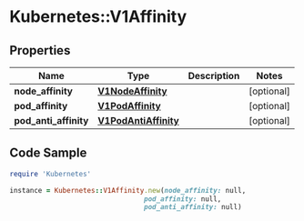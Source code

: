 # Kubernetes::V1Affinity

## Properties

Name | Type | Description | Notes
------------ | ------------- | ------------- | -------------
**node_affinity** | [**V1NodeAffinity**](V1NodeAffinity.md) |  | [optional] 
**pod_affinity** | [**V1PodAffinity**](V1PodAffinity.md) |  | [optional] 
**pod_anti_affinity** | [**V1PodAntiAffinity**](V1PodAntiAffinity.md) |  | [optional] 

## Code Sample

```ruby
require 'Kubernetes'

instance = Kubernetes::V1Affinity.new(node_affinity: null,
                                 pod_affinity: null,
                                 pod_anti_affinity: null)
```


